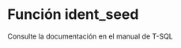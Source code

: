 ﻿---
Autogenerated: true
---

# Función  ident_seed

Consulte la documentación en el manual de T-SQL
